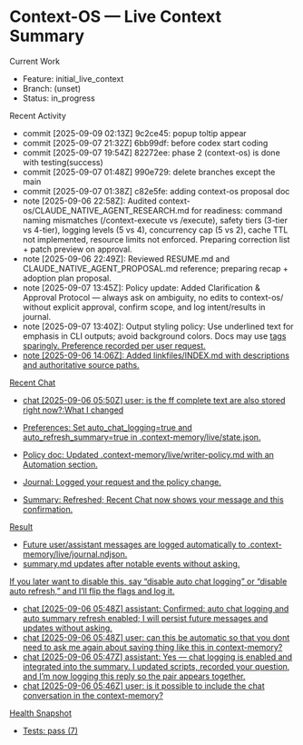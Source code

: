 # Context-OS — Live Context Summary

Current Work
- Feature: initial_live_context
- Branch: (unset)
- Status: in_progress

Recent Activity
- commit [2025-09-09 02:13Z] 9c2ce45: popup toltip appear
- commit [2025-09-07 21:32Z] 6bb99df: before codex start coding
- commit [2025-09-07 19:54Z] 82272ee: phase 2 (context-os) is done with testing(success)
- commit [2025-09-07 01:48Z] 990e729: delete branches except the main
- commit [2025-09-07 01:38Z] c82e5fe: adding context-os proposal doc
- note [2025-09-06 22:58Z]: Audited context-os/CLAUDE_NATIVE_AGENT_RESEARCH.md for readiness: command naming mismatches (/context-execute vs /execute), safety tiers (3-tier vs 4-tier), logging levels (5 vs 4), concurrency cap (5 vs 2), cache TTL not implemented, resource limits not enforced. Preparing correction list + patch preview on approval.
- note [2025-09-06 22:49Z]: Reviewed RESUME.md and CLAUDE_NATIVE_AGENT_PROPOSAL.md reference; preparing recap + adoption plan proposal.
- note [2025-09-07 13:45Z]: Policy update: Added Clarification & Approval Protocol — always ask on ambiguity, no edits to context-os/ without explicit approval, confirm scope, and log intent/results in journal.
- note [2025-09-07 13:40Z]: Output styling policy: Use underlined text for emphasis in CLI outputs; avoid background colors. Docs may use <u> tags sparingly. Preference recorded per user request.
- note [2025-09-06 14:06Z]: Added linkfiles/INDEX.md with descriptions and authoritative source paths.

Recent Chat
- chat [2025-09-06 05:50Z] user: is the ff complete text are also stored right now?:What I changed

- Preferences: Set auto_chat_logging=true and auto_refresh_summary=true in .context-memory/live/state.json.
- Policy doc: Updated .context-memory/live/writer-policy.md with an Automation section.
- Journal: Logged your request and the policy change.
- Summary: Refreshed; Recent Chat now shows your message and this confirmation.

Result

- Future user/assistant messages are logged automatically to .context-memory/live/journal.ndjson.
- summary.md updates after notable events without asking.

If you later want to disable this, say “disable auto chat logging” or “disable auto refresh,” and I’ll flip the
flags and log it.

- chat [2025-09-06 05:48Z] assistant: Confirmed: auto chat logging and auto summary refresh enabled; I will persist future messages and updates without asking.
- chat [2025-09-06 05:48Z] user: can this be automatic so that you dont need to ask me again about saving thing like this in context-memory?
- chat [2025-09-06 05:47Z] assistant: Yes — chat logging is enabled and integrated into the summary. I updated scripts, recorded your question, and I’m now logging this reply so the pair appears together.
- chat [2025-09-06 05:46Z] user: is it possible to include the chat conversation in the context-memory?

Health Snapshot
- Tests: pass (7)
